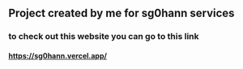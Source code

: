 ## Project created by me for sg0hann services

### to check out this website you can go to this link

#### https://sg0hann.vercel.app/
